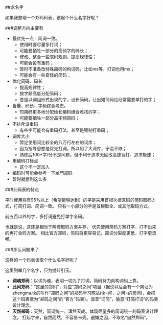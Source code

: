 <!---title:首页-->

##求名字

如果我整理一个郑码码表，该起个什么名字好呢？

###调整方向主要有

+ 最优先一点：简词一致。
	- 使用时要尽量多打词；
	- 可能要牺牲一部分的高频字的码长；
	- 修改、整合一些取码规则，提高规律性；
	- 可能会设有重码；
	- 暂时不准备改特殊简码的构词码，比如ms等，打词也用ms；
	- 可能会有一些奇怪的简码；
+ 优化简码、码长
	- 提高规律性；
	- 按字频高低分配简码；
	- 总是以词组形式出现的字，设长简码，让出短简码给经常需要单打的字；
+ 当量、码长、字频综合考虑。
	- 短简码更多地分配给长编码组合难按的字；
	- 可能要牺牲一部分高字频简码；
+ 不排斥设重码
	- 有些字可能会有重码打法、甚至是强制打重码；
+ 词库大小
	- 暂定使用词比较全的八万行左右的词库；
	- 因为指导思想是优先打词，所以用了大词库，宁滥不缺；
	- 熟练后100+字/分不是问题，但不利于追求无回改高速盲打、追求极速；
+ 用编码打标点
	- 这个不一定加入
+ 编码时可能会参考一下龙門郑码
+ 暂时就想到这么多

###此码表的特点

平时使用将有95%以上（希望能够达到）的字是采用首根次根区码的简码取码方式，打简打词、简词一致。
只有一小部分的字是首根取全、或其他取码方式。

前五百以外的字，多打词避免打单字全码。

也就是说，这还是相当于两套取码方案并存，
优先使用简码方案打字，打不出来的再打全码方案。
相比官方郑码，简码将更容易记，简词分裂度更低，打字更流畅。

###那么问题来了

这样的一个码表该取个什么名字好呢？

这里列举几个名字，只为抛砖引玉。

+ **词魂郑码**：以词为魂，表明一切为了打词，简码努力向构词码上靠。
+ **此间郑码**：“这里的郑码”，对应“郑码之间”项目（据说以后会有一个网址为zhengma.tk的叫作“郑码之间”的郑码学习网站(tk=间，之间=的房间)，会把这个码表做为“郑码之间”的“官方”码表）。谐音“词简”，喻意“打简打词”的码表设计理念。
+ **天然郑码**：天然，简词统一，浑然天成。体现尽量多的简词统一的码表设计理念。
		打起字来，自然而然，不容易卡壳。避嫌之因，不取名“自然郑码”。

